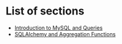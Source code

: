 # List of sections

- [Introduction to MySQL and Queries](intro_mysql_queries.md)
- [SQLAlchemy and Aggregation Functions](sqlalchemy-aggregation.md)
